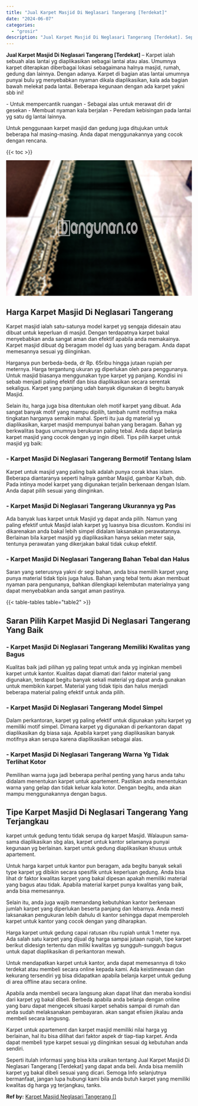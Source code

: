 ```yaml
---
title: "Jual Karpet Masjid Di Neglasari Tangerang [Terdekat]"
date: "2024-06-07"
categories: 
  - "grosir"
description: "Jual Karpet Masjid Di Neglasari Tangerang [Terdekat]. Seperti itulah informasi yang bisa kita uraikan tentang Jual Karpet Masjid Di Neglasari Tangerang [Ter..."
---
```


**Jual Karpet Masjid Di Neglasari Tangerang \[Terdekat\]** – Karpet ialah sebuah alas lantai yg diaplikasikan sebagai lantai atau alas. Umumnya karpet diterapkan diberbagai lokasi sebagaimana halnya masjid, rumah, gedung dan lainnya. Dengan adanya. Karpet di bagian atas lantai umumnya punyai bulu yg menyebabkan nyaman dikala diaplikasikan, kala ada bagian bawah melekat pada lantai. Beberapa kegunaan dengan ada karpet yakni sbb ini!

\- Untuk mempercantik ruangan - Sebagai alas untuk merawat diri dr gesekan - Membuat nyaman kala berjalan - Peredam kebisingan pada lantai yg satu dg lantai lainnya.

Untuk penggunaan karpet masjid dan gedung juga ditujukan untuk beberapa hal masing-masing. Anda dapat menggunakannya yang cocok dengan rencana.

{{< toc >}}

![Jual Karpet Masjid Di Neglasari Tangerang [Terdekat]](/images/grosir-karpet-murah-77.png)

## Harga Karpet Masjid Di Neglasari Tangerang

Karpet masjid ialah satu-satunya model karpet yg sengaja didesain atau dibuat untuk keperluan di masjid. Dengan terdapatnya karpet bakal menyebabkan anda sangat aman dan efektif apabila anda memakainya. Karpet masjid dibuat dg beragam model dg luas yang beragam. Anda dapat memesannya sesuai yg diinginkan.

Harganya pun berbeda-beda, dr Rp. 65ribu hingga jutaan rupiah per meternya. Harga tergantung ukuran yg diperlukan oleh para penggunanya. Untuk masjid biasanya menggunakan type karpet yg panjang. Kondisi ini sebab menjadi paling efektif dan bisa diaplikasikan secara serentak sekaligus. Karpet yang panjang udah banyak digunakan di begitu banyak Masjid.

Selain itu, harga juga bisa ditentukan oleh motif karpet yang dibuat. Ada sangat banyak motif yang mampu dipilih, tambah rumit motifnya maka tingkatan harganya semakin mahal. Sperti itu jua dg material yg diaplikasikan, karpet masjid mempunyai bahan yang beragam. Bahan yg berkwalitas bagus umumnya berukuran paling tebal. Anda dapat belanja karpet masjid yang cocok dengan yg ingin dibeli. Tips pilih karpet untuk masjid yg baik:

### \- Karpet Masjid Di Neglasari Tangerang Bermotif Tentang Islam

Karpet untuk masjid yang paling baik adalah punya corak khas islam. Beberapa diantaranya seperti halnya gambar Masjid, gambar Ka’bah, dsb. Pada intinya model karpet yang digunakan terjalin berkenaan dengan Islam. Anda dapat pilih sesuai yang diinginkan.

### \- Karpet Masjid Di Neglasari Tangerang Ukurannya yg Pas

Ada banyak luas karpet untuk Masjid yg dapat anda pilih. Namun yang paling efektif untuk Masjid ialah karpet yg luasnya bisa dicustom. Kondisi ini dikarenakan anda bakal lebih simpel didalam laksanakan perawatannya. Berlainan bila karpet masjid yg diaplikasikan hanya sekian meter saja, tentunya perawatan yang dikerjakan bakal tidak cukup efektif.

### \- Karpet Masjid Di Neglasari Tangerang Bahan Tebal dan Halus

Saran yang seterusnya yakni dr segi bahan, anda bisa memilih karpet yang punya material tidak tipis juga halus. Bahan yang tebal tentu akan membuat nyaman para pengunanya, bahkan dilengkapi kelembutan materialnya yang dapat menyebabkan anda sangat aman pastinya.

{{< table-tables table="table2" >}}

## Saran Pilih Karpet Masjid Di Neglasari Tangerang Yang Baik

### \- Karpet Masjid Di Neglasari Tangerang Memiliki Kwalitas yang Bagus

Kualitas baik jadi pilihan yg paling tepat untuk anda yg inginkan membeli karpet untuk kantor. Kualitas dapat diamati dari faktor material yang digunakan, terdapat begitu banyak sekali material yg dapat anda gunakan untuk membikin karpet. Material yang tidak tipis dan halus menjadi beberapa material paling efektif untuk anda pilih.

### \- Karpet Masjid Di Neglasari Tangerang Model Simpel

Dalam perkantoran, karpet yg paling efektif untuk digunakan yaitu karpet yg memiliki motif simpel. Dimana karpet yg digunakan di perkantoran dapat diaplikasikan dg biasa saja. Apabila karpet yang diaplikasikan banyak motifnya akan serupa karena diaplikasikan sebagai alas.

### \- Karpet Masjid Di Neglasari Tangerang Warna Yg Tidak Terlihat Kotor

Pemilihan warna juga jadi beberapa perihal penting yang harus anda tahu didalam menentukan karpet untuk apartement. Pastikan anda menentukan warna yang gelap dan tidak keluar kala kotor. Dengan begitu, anda akan mampu menggunakannya dengan bagus.

## Tipe Karpet Masjid Di Neglasari Tangerang Yang Terjangkau

karpet untuk gedung tentu tidak serupa dg karpet Masjid. Walaupun sama-sama diaplikasikan sbg alas, karpet untuk kantor selamanya punyai kegunaan yg berlainan. karpet untuk gedung diaplikasikan khusus untuk apartement.

Untuk harga karpet untuk kantor pun beragam, ada begitu banyak sekali type karpet yg dibikin secara spesifik untuk keperluan gedung. Anda bisa lihat dr faktor kwalitas karpet yang bakal dipesan apakah memiliki material yang bagus atau tidak. Apabila material karpet punya kwalitas yang baik, anda bisa memesannya.

Selain itu, anda juga wajib memandang kebutuhkan kantor berkenaan jumlah karpet yang diperlukan beserta panjang dan lebarnya. Anda mesti laksanakan pengukuran lebih dahulu di kantor sehingga dapat memperoleh karpet untuk kantor yang cocok dengan yang diharapkan.

Harga karpet untuk gedung capai ratusan ribu rupiah untuk 1 meter nya. Ada salah satu karpet yang dijual dg harga sampai jutaan rupiah, tipe karpet berikut didesign tertentu dan miliki kwalitas yg sungguh-sungguh bagus untuk dapat diaplikasikan di perkantoran mewah.

Untuk mendapatkan karpet untuk kantor, anda dapat memesannya di toko terdekat atau membeli secara online kepada kami. Ada keistimewaan dan kekurang tersendiri yg bisa didapatkan apabila belanja karpet untuk gedung di area offline atau secara online.

Apabila anda membeli secara langsung akan dapat lihat dan meraba kondisi dari karpet yg bakal dibeli. Berbeda apabila anda belanja dengan online yang baru dapat mengecek situasi karpet sehabis sampai di rumah dan anda sudah melaksanakan pembayaran. akan sangat efisien jikalau anda membeli secara langusng.

Karpet untuk apartement dan karpet masjid memiliki nilai harga yg berlainan, hal itu bisa dilihat dari faktor aspek dr tiap-tiap karpet. Anda dapat membeli type karpet sesuai yg diinginkan sesuai dg kebutuhan anda sendiri.

Seperti itulah informasi yang bisa kita uraikan tentang Jual Karpet Masjid Di Neglasari Tangerang \[Terdekat\] yang dapat anda beli. Anda bisa memilih karpet yg bakal dibeli sesuai yang dicari. Semoga Info selanjutnya bermanfaat, jangan lupa hubungi kami bila anda butuh karpet yang memiliki kwalitas dg harga yg terjangkau, tanks.

**Ref by:**  [Karpet Masjid Neglasari Tangerang []](https://id.wikipedia.org/wiki/Karpet)
